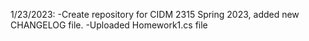1/23/2023: 
 -Create repository for CIDM 2315 Spring 2023, added new CHANGELOG file.
 -Uploaded Homework1.cs file
